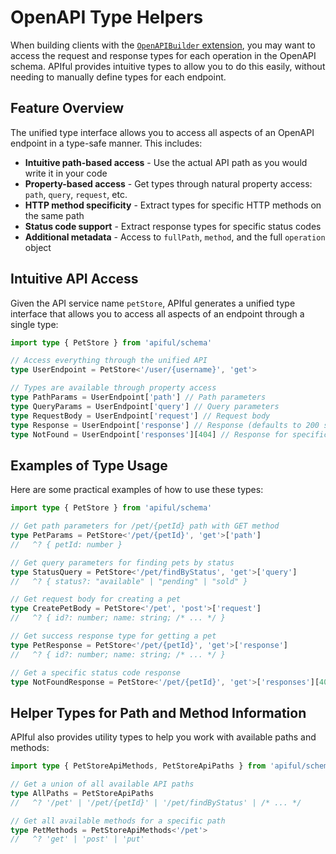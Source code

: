 # OpenAPI Type Helpers

When building clients with the [`OpenAPIBuilder` extension](/extensions/openapi), you may want to access the request and response types for each operation in the OpenAPI schema. APIful provides intuitive types to allow you to do this easily, without needing to manually define types for each endpoint.

## Feature Overview

The unified type interface allows you to access all aspects of an OpenAPI endpoint in a type-safe manner. This includes:

- **Intuitive path-based access** - Use the actual API path as you would write it in your code
- **Property-based access** - Get types through natural property access: `path`, `query`, `request`, etc.
- **HTTP method specificity** - Extract types for specific HTTP methods on the same path
- **Status code support** - Extract response types for specific status codes
- **Additional metadata** - Access to `fullPath`, `method`, and the full `operation` object

## Intuitive API Access

Given the API service name `petStore`, APIful generates a unified type interface that allows you to access all aspects of an endpoint through a single type:

```ts
import type { PetStore } from 'apiful/schema'

// Access everything through the unified API
type UserEndpoint = PetStore<'/user/{username}', 'get'>

// Types are available through property access
type PathParams = UserEndpoint['path'] // Path parameters
type QueryParams = UserEndpoint['query'] // Query parameters
type RequestBody = UserEndpoint['request'] // Request body
type Response = UserEndpoint['response'] // Response (defaults to 200 status)
type NotFound = UserEndpoint['responses'][404] // Response for specific status code
```

## Examples of Type Usage

Here are some practical examples of how to use these types:

```ts
import type { PetStore } from 'apiful/schema'

// Get path parameters for /pet/{petId} path with GET method
type PetParams = PetStore<'/pet/{petId}', 'get'>['path']
//   ^? { petId: number }

// Get query parameters for finding pets by status
type StatusQuery = PetStore<'/pet/findByStatus', 'get'>['query']
//   ^? { status?: "available" | "pending" | "sold" }

// Get request body for creating a pet
type CreatePetBody = PetStore<'/pet', 'post'>['request']
//   ^? { id?: number; name: string; /* ... */ }

// Get success response type for getting a pet
type PetResponse = PetStore<'/pet/{petId}', 'get'>['response']
//   ^? { id?: number; name: string; /* ... */ }

// Get a specific status code response
type NotFoundResponse = PetStore<'/pet/{petId}', 'get'>['responses'][404]
```

## Helper Types for Path and Method Information

APIful also provides utility types to help you work with available paths and methods:

```ts
import type { PetStoreApiMethods, PetStoreApiPaths } from 'apiful/schema'

// Get a union of all available API paths
type AllPaths = PetStoreApiPaths
//   ^? '/pet' | '/pet/{petId}' | '/pet/findByStatus' | /* ... */

// Get all available methods for a specific path
type PetMethods = PetStoreApiMethods<'/pet'>
//   ^? 'get' | 'post' | 'put'
```
